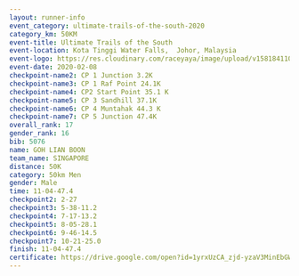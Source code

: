 ```yaml
--- 
layout: runner-info 
event_category: ultimate-trails-of-the-south-2020 
category_km: 50KM 
event-title: Ultimate Trails of the South 
event-location: Kota Tinggi Water Falls,  Johor, Malaysia 
event-logo: https://res.cloudinary.com/raceyaya/image/upload/v1581841103/logo/2020/ultimate-trails-2020_i93dfj.jpg 
event-date: 2020-02-08 
checkpoint-name2: CP 1 Junction 3.2K 
checkpoint-name3: CP 1 Raf Point 24.1K 
checkpoint-name4: CP2 Start Point 35.1 K 
checkpoint-name5: CP 3 Sandhill 37.1K 
checkpoint-name6: CP 4 Muntahak 44.3 K 
checkpoint-name7: CP 5 Junction 47.4K 
overall_rank: 17
gender_rank: 16
bib: 5076
name: GOH LIAN BOON
team_name: SINGAPORE
distance: 50K
category: 50km Men
gender: Male
time: 11-04-47.4
checkpoint2: 2-27
checkpoint3: 5-38-11.2
checkpoint4: 7-17-13.2
checkpoint5: 8-05-28.1
checkpoint6: 9-46-14.5
checkpoint7: 10-21-25.0
finish: 11-04-47.4
certificate: https://drive.google.com/open?id=1yrxUzCA_zjd-yzaV3MinEbGW8tnQ_BUO
--- 
```

